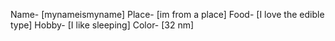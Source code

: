 
Name-   [mynameismyname] 
Place-  [im from a place]
Food-   [I love the edible type]
Hobby-  [I like sleeping]
Color-  [32 nm]
